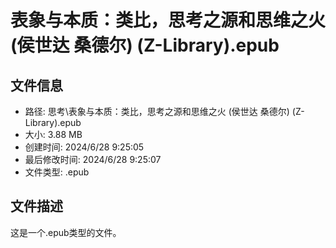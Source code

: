 ﻿# 表象与本质：类比，思考之源和思维之火 (侯世达  桑德尔) (Z-Library).epub

## 文件信息
- 路径: 思考\表象与本质：类比，思考之源和思维之火 (侯世达  桑德尔) (Z-Library).epub
- 大小: 3.88 MB
- 创建时间: 2024/6/28 9:25:05
- 最后修改时间: 2024/6/28 9:25:07
- 文件类型: .epub

## 文件描述
这是一个.epub类型的文件。

